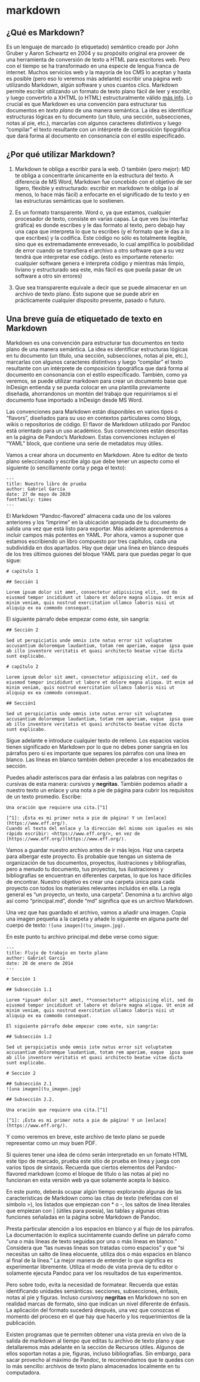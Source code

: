 # markdown

## ¿Qué es Markdown?

Es un lenguaje de marcado (o etiquetado) semántico creado por John Gruber y Aaron Schwartz en 2004 y su propósito original era proveer de una herramienta de conversión de texto a HTML para escritores web. Pero con el tiempo se ha transformado en una especie de lengua franca de internet. Muchos servicios web y la mayoría de los CMS lo aceptan y hasta es posible (pero eso lo veremos más adelante) escribir una página web utilizando Markdown, algún software y unos cuantos clics. Markdown permite escribir utilizando un formato de texto plano fácil de leer y escribir, y luego convertirlo a XHTML (o HTML) estructuralmente válido [más info](https://es.wikipedia.org/wiki/Markdown). Lo crucial es que Markdown es una convención para estructurar tus documentos en *texto plano* de una manera semántica. La idea es identificar estructuras lógicas en tu documento (un título, una sección, subsecciones, notas al pie, etc.), marcarlas con algunos caracteres distintivos y luego “compilar” el texto resultante con un intérprete de composición tipográfica que dará forma al documento en consonancia con el estilo especificado.

## ¿Por qué utilizar Markdown?

1. Markdown te obliga a escribir para la web. O también (pero mejor): MD te obliga a concentrarte únicamente en la estructura del texto. A diferencia de MS Word, Markdown fue concebido con el objetivo de ser ligero, flexible y estructurado: escribir en markdown te obliga (o al menos, lo hace más fácil) a enfocarte en el significado de tu texto y en las estructuras semánticas que lo sostienen.

2. Es un formato transparente. Word o, ya que estamos, cualquier procesador de texto, consiste en varias capas. La que ves (su interfaz gráfica) es donde escribes y le das formato al texto, pero debajo hay una capa que interpreta lo que tu escribes (y el formato que le das a lo que escribes) y la codifica. Este código no sólo es totalmente ilegible, sino que es extremadamente enrevesado, lo cual amplifica lo posibilidad de error cuando se transfiera el archivo a otro software que a su vez tendrá que interpretar ese código. (esto es importante retenerlo: cualquier software genera e interpreta código y mientras más limpio, liviano y estructurado sea este, más fácil es que pueda pasar de un software a otro sin errores)

3. Que sea transparente equivale a decir que se puede almacenar en un archivo de texto plano. Esto supone que se puede abrir en prácticamente cualquier disposito presente, pasado o futuro.

## Una breve guía de etiquetado de texto en Markdown

Markdown es una convención para estructurar tus documentos en texto plano de una manera semántica. La idea es identificar estructuras lógicas en tu documento (un título, una sección, subsecciones, notas al pie, etc.), marcarlas con algunos caracteres distintivos y luego “compilar” el texto resultante con un intérprete de composición tipográfica que dará forma al documento en consonancia con el estilo especificado. También, como ya veremos, se puede utilizar markdown para crear un documento base que InDesign entienda y se pueda colocar en una plantilla previamente diseñada, ahorrandonos un montón del trabajo que requiriríamos si el documento fuse importado a InDesign desde MS Word.

Las convenciones para Markdown están disponibles en varios tipos o “flavors”, diseñados para su uso en contextos particulares como blogs, wikis o repositorios de código. El flavor de Markdown utilizado por Pandoc está orientado para un uso académico. Sus convenciones están descritas en la página de Pandoc’s Markdown. Estas convenciones incluyen el “YAML” block, que contiene una serie de metadatos muy útiles.

Vamos a crear ahora un documento en Markdown. Abre tu editor de texto plano seleccionado y escribe algo que debe tener un aspecto como el siguiente (o sencillamente corta y pega el texto):

```
---
title: Nuestro libro de prueba
author: Gabriel García
date: 27 de mayo de 2020
fontfamily: times
---
```

El Markdown “Pandoc-flavored” almacena cada uno de los valores anteriores y los “imprime” en la ubicación apropiada de tu documento de salida una vez que está listo para exportar. Más adelante aprenderemos a incluir campos más potentes en YAML. Por ahora, vamos a suponer que estamos escribiendo un libro compuesto por tres capítulos, cada una subdividida en dos apartados. Hay que dejar una línea en blanco después de los tres últimos guiones del bloque YAML para que puedas pegar lo que sigue:

```
# capítulo 1

## Sección 1

Lorem ipsum dolor sit amet, consectetur adipisicing elit, sed do eiusmod tempor incididunt ut labore et dolore magna aliqua. Ut enim ad minim veniam, quis nostrud exercitation ullamco laboris nisi ut aliquip ex ea commodo consequat.
```

El siguiente párrafo debe empezar como éste, sin sangría:

```
## Sección 2

Sed ut perspiciatis unde omnis iste natus error sit voluptatem accusantium doloremque laudantium, totam rem aperiam, eaque  ipsa quae ab illo inventore veritatis et quasi architecto beatae vitae dicta sunt explicabo.

# capítulo 2

Lorem ipsum dolor sit amet, consectetur adipisicing elit, sed do eiusmod tempor incididunt ut labore et dolore magna aliqua. Ut enim ad minim veniam, quis nostrud exercitation ullamco laboris nisi ut aliquip ex ea commodo consequat.

## Sección1

Sed ut perspiciatis unde omnis iste natus error sit voluptatem accusantium doloremque laudantium, totam rem aperiam, eaque  ipsa quae ab illo inventore veritatis et quasi architecto beatae vitae dicta sunt explicabo.
```

Sigue adelante e introduce cualquier texto de relleno. Los espacios vacíos tienen significado en Markdown por lo que no debes poner sangría en los párrafos pero sí es importante que separes los párrafos con una línea en blanco. Las líneas en blanco también deben preceder a los encabezados de sección.

Puedes añadir asteriscos para dar énfasis a las palabras con negritas o cursivas de esta manera: *cursivas* y **negritas**. También podemos añadir a nuestro texto un enlace y una nota a pie de página para cubrir los requisitos de un texto promedio. Escribe:

```
Una oración que requiere una cita.[^1]

[^1]: ¡Ésta es mi primer nota a pie de página! Y un [enlace](https://www.eff.org/).
Cuando el texto del enlace y la dirección del mismo son iguales es más rápido escribir: <https://www.eff.org/>, en vez de [https://www.eff.org/](https://www.eff.org/).
```
Vamos a guardar nuestro archivo antes de ir más lejos. Haz una carpeta para albergar este proyecto. Es probable que tengas un sistema de organización de tus documentos, proyectos, ilustraciones y bibliografías, pero a menudo tu documento, tus proyectos, tus ilustraciones y bibliografías se encuentran en diferentes carpetas, lo que los hace difíciles de encontrar. Nuestro objetivo es crear una carpeta única para cada proyecto con todos los materiales relevantes incluidos en ella. La regla general es “un proyecto, un texto, una carpeta”. Denomina a tu archivo algo así como “principal.md”, donde “md” significa que es un archivo Markdown.

Una vez que has guardado el archivo, vamos a añadir una imagen. Copia una imagen pequeña a la carpeta y añade lo siguiente en alguna parte del cuerpo de texto: ``![una imagen](tu_imagen.jpg).``

En este punto tu archivo principal.md debe verse como sigue:

```
---
title: Flujo de trabajo en texto plano
author: Gabriel García
date: 20 de enero de 2014
---

# Sección 1

## Subsección 1.1

Lorem *ipsum* dolor sit amet, **consectetur** adipisicing elit, sed do eiusmod tempor incididunt ut labore et dolore magna aliqua. Ut enim ad minim veniam, quis nostrud exercitation ullamco laboris nisi ut aliquip ex ea commodo consequat.

El siguiente párrafo debe empezar como este, sin sangría:

## Subsección 1.2

Sed ut perspiciatis unde omnis iste natus error sit voluptatem accusantium doloremque laudantium, totam rem aperiam, eaque  ipsa quae ab illo inventore veritatis et quasi architecto beatae vitae dicta sunt explicabo.

# Sección 2

## Subsección 2.1
![una imagen](tu_imagen.jpg)

## Subsección 2.2.

Una oración que requiere una cita.[^1]

[^1]: ¡Ésta es mi primer nota a pie de página! Y un [enlace](https://www.eff.org/).
```

Y como veremos en breve, este archivo de texto plano se puede representar como un muy buen PDF.

Si quieres tener una idea de cómo serán interpretado en un fomato HTML este tipo de marcado, prueba este sitio de prueba en línea y juega con varios tipos de sintaxis. Recuerda que ciertos elementos del Pandoc-flavored markdown (como el bloque de título o las notas al pie) no funcionan en esta versión web ya que solamente acepta lo básico.

En este punto, deberás ocupar algún tiempo explorando algunas de las características de Markdown como las citas de texto (referidas con el símbolo >), los listados que empiezan con * o -, los saltos de línea literales que empiezan con | (útiles para poesía), las tablas y algunas otras funciones señaladas en la página sobre Markdown de Pandoc.

Presta particular atención a los espacios en blanco y al flujo de los párrafos. La documentación lo explica sucintamente cuando define un párrafo como “una o más líneas de texto seguidas por una o más líneas en blanco.” Considera que “las nuevas líneas son tratadas como espacios” y que “si necesitas un salto de línea elocuente, utiliza dos o más espacios en blanco al final de la línea.” La mejor manera de entender lo que significa es experimentar libremente. Utiliza el modo de vista previa de tu editor o solamente ejecuta Pandoc para ver los resultados de tus experimentos.

Pero sobre todo, evita la necesidad de formatear. Recuerda que estás identificando unidades semánticas: secciones, subsecciones, énfasis, notas al pie y figuras. Incluso *cursivas*y **negritas** en Markdown no son en realidad marcas de formato, sino que indican un nivel diferente de énfasis. La aplicación del formato sucederá después, una vez que conozcas el momento del proceso en el que hay que hacerlo y los requerimientos de la publicación.

Existen programas que te permiten obtener una vista previa en vivo de la salida de markdown al tiempo que editas tu archivo de texto plano y que detallaremos más adelante en la sección de Recursos útiles. Algunos de ellos soportan notas a pie, figuras, incluso bibliografías. Sin embargo, para sacar provecho al máximo de Pandoc, te recomendamos que te quedes con lo más sencillo: archivos de texto plano almacenados localmente en tu computadora.
